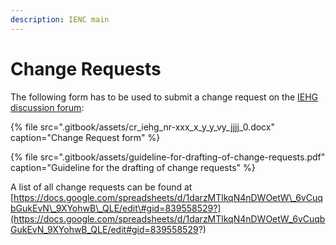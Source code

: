```yaml
---
description: IENC main
---
```


# Change Requests

The following form has to be used to submit a change request on the [IEHG discussion forum](https://iehg.centralus.cloudapp.azure.com/login):

{% file src=".gitbook/assets/cr\_iehg\_nr-xxx\_x\_y\_y\_vy\_jjjj\_0.docx" caption="Change Request form" %}

{% file src=".gitbook/assets/guideline-for-drafting-of-change-requests.pdf" caption="Guideline for the drafting of change requests" %}

A list of all change requests can be found at [https://docs.google.com/spreadsheets/d/1darzMTlkqN4nDWOetW\_6vCuqbGukEvN\_9XYohwB\_QLE/edit\#gid=839558529?](https://docs.google.com/spreadsheets/d/1darzMTlkqN4nDWOetW_6vCuqbGukEvN_9XYohwB_QLE/edit#gid=839558529?) 

